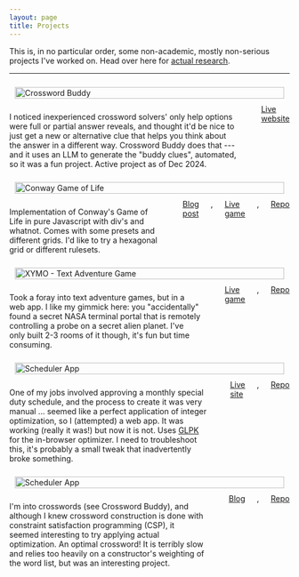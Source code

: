 ```yaml
---
layout: page
title: Projects
---
```


This is, in no particular order, some non-academic, mostly non-serious projects I've worked on.  Head over here for [actual research](https://stmorse.github.io/research.html).

<hr>

<div class="row">
    <div class="four columns">
        <img style="padding: 10px; float: center;" width="100%" src="{{ site.baseurl }}/images/xwb_logo.png" alt="Crossword Buddy">
    </div>
    <div class="eight columns">
        <p>
        I noticed inexperienced crossword solvers' only help options were full or partial answer reveals, and thought it'd be nice to just get a new or alternative clue that helps you think about the answer in a different way.  Crossword Buddy does that --- and it uses an LLM to generate the "buddy clues", automated, so it was a fun project.  Active project as of Dec 2024.
        </p><br/>
        <a href="https://stmorse.github.io/xwbuddy">Live website</a>
    </div>
</div>

<div class="row">
    <div class="four columns">
        <img style="padding: 10px; float: center;" width="100%" src="{{ site.baseurl }}/images/life_js.png" alt="Conway Game of Life">
    </div>
    <div class="eight columns">
        <p>
        Implementation of Conway's Game of Life in pure Javascript with div's and whatnot.  Comes with some presets and different grids.  I'd like to try a hexagonal grid or different rulesets.
        </p><br/>
        <a href="https://stmorse.github.io/journal/game-of-life-javascript.html">Blog post</a>, 
        <a href="https://stmorse.github.io/life-js">Live game</a>,
        <a href="https://github.com/stmorse/life-js">Repo</a>
    </div>
</div>

<div class="row">
    <div class="four columns">
        <img style="padding: 10px; float: center;" width="100%" src="{{ site.baseurl }}/images/xymo.png" alt="XYMO - Text Adventure Game">
    </div>
    <div class="eight columns">
        <p>
        Took a foray into text adventure games, but in a web app.  I like my gimmick here: you "accidentally" found a secret NASA terminal portal that is remotely controlling a probe on a secret alien planet.  I've only built 2-3 rooms of it though, it's fun but time consuming.
        </p><br/>
        <a href="https://stmorse.github.io/xymo">Live game</a>, 
        <a href="https://github.com/stmorse/xymo">Repo</a>
    </div>
</div>

<div class="row">
    <div class="four columns">
        <img style="padding: 10px; float: center;" width="100%" src="{{ site.baseurl }}/images/scheduler.png" alt="Scheduler App">
    </div>
    <div class="eight columns">
        <p>
        One of my jobs involved approving a monthly special duty schedule, and the process to create it was very manual ... seemed like a perfect application of integer optimization, so I (attempted) a web app.  It was working (really it was!) but now it is not.  Uses <a href="https://github.com/jvail/glpk.js/">GLPK</a> for the in-browser optimizer.  I need to troubleshoot this, it's probably a small tweak that inadvertently broke something.
        </p><br/>
        <a href="https://stmorse.github.io/scheduler">Live site</a>, 
        <a href="https://github.com/stmorse/scheduler">Repo</a>
    </div>
</div>

<div class="row">
    <div class="four columns">
        <img style="padding: 10px; float: center;" width="100%" src="{{ site.baseurl }}/images/ip_crossword.png" alt="Scheduler App">
    </div>
    <div class="eight columns">
        <p>
        I'm into crosswords (see Crossword Buddy), and although I knew crossword construction is done with constraint satisfaction programming (CSP), it seemed interesting to try applying actual optimization.  An optimal crossword!  It is terribly slow and relies too heavily on a constructor's weighting of the word list, but was an interesting project.
        </p><br/>
        <a href="https://stmorse.github.io/journal/IP-Crossword-puzzles.html">Blog</a>, 
        <a href="https://github.com/stmorse/IP-crossword">Repo</a>
    </div>
</div>

